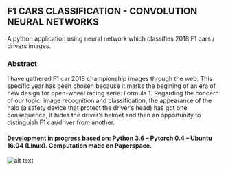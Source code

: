 ## F1 CARS CLASSIFICATION - CONVOLUTION NEURAL NETWORKS

A python application using neural network which classifies 2018 F1 cars / drivers images.

### Abstract

I have gathered F1 car 2018 championship images through the web.
This specific year has been chosen because it marks the begining of an era of new design for open-wheel racing serie: Formula 1.
Regarding the concern of our topic: image recognition and classification, the appearance of the halo (a safety device that protect the driver’s head) has got one consequence, it hides the driver’s helmet and then an opportunity to distinguish F1 car/driver from another.

#### Development in progress based on: Python 3.6 –  Pytorch 0.4 – Ubuntu 16.04 (Linux). Computation made on Paperspace.

![alt text](http://url/to/img.png)
